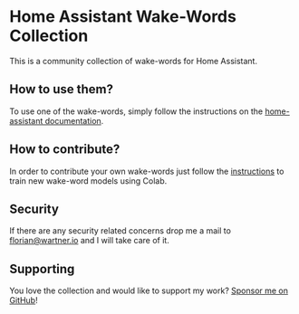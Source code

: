 # Home Assistant Wake-Words Collection

This is a community collection of wake-words for Home Assistant.

## How to use them?
To use one of the wake-words, simply follow the instructions on the [home-assistant documentation](https://www.home-assistant.io/voice_control/create_wake_word/?ref=wartner.io#to-add-your-personal-wake-word-to-home-assistant).

## How to contribute?
In order to contribute your own wake-words just follow the [instructions](https://www.home-assistant.io/voice_control/create_wake_word/) to train new wake-word models using Colab.

## Security
If there are any security related concerns drop me a mail to florian@wartner.io and I will take care of it.

## Supporting
You love the collection and would like to support my work?
[Sponsor me on GitHub](https://github.com/sponsors/fwartner)!
